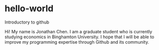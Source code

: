 # hello-world
Introductory to github

Hi! My name is Jonathan Chen. I am a graduate student who is currently studying economics in Binghamton University. 
I hope that I will be able to improve my programming expertise through Github and its community. 

